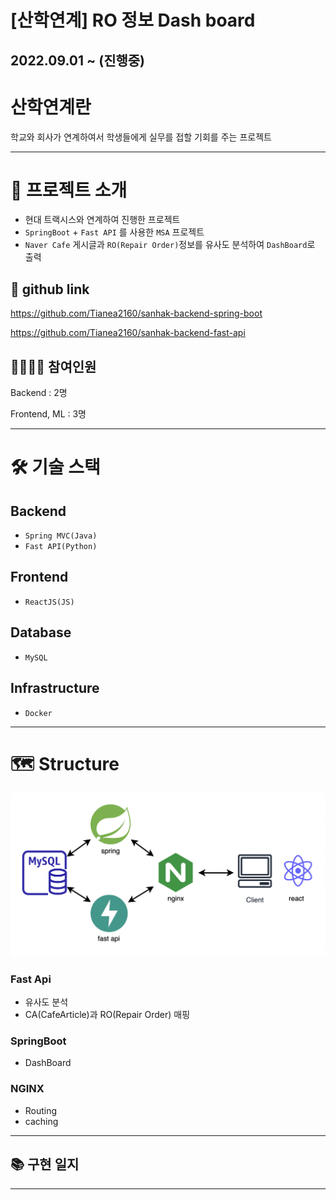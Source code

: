 # [산학연계] RO 정보 Dash board

## 2022.09.01 ~ (진행중)

# 산학연계란

학교와 회사가 연계하여서 학생들에게 실무를 접할 기회를 주는 프로젝트

---

# 💭 프로젝트 소개

- 현대 트랙시스와 연계하여 진행한 프로젝트
- `SpringBoot` + `Fast API` 를 사용한 `MSA` 프로젝트
- `Naver Cafe` 게시글과 `RO(Repair Order)`정보를 유사도 분석하여 `DashBoard`로 출력

## 🔗 github link

https://github.com/Tianea2160/sanhak-backend-spring-boot

https://github.com/Tianea2160/sanhak-backend-fast-api

## 👩‍👩‍👧‍👦 참여인원

Backend : 2명

Frontend, ML : 3명

---

# 🛠 기술 스택

## Backend

- `Spring MVC(Java)`
- `Fast API(Python)`

## Frontend

- `ReactJS(JS)`

## Database

- `MySQL`

## Infrastructure

- `Docker`

---

# 🗺 Structure

![스크린샷 2022-09-20 오전 10.45.15.png](%5B%E1%84%89%E1%85%A1%E1%86%AB%E1%84%92%E1%85%A1%E1%86%A8%E1%84%8B%E1%85%A7%E1%86%AB%E1%84%80%E1%85%A8%5D%20RO%20%E1%84%8C%E1%85%A5%E1%86%BC%E1%84%87%E1%85%A9%20Dash%20board%20a24e63b0d7a3464abff704544d94233a/%25E1%2584%2589%25E1%2585%25B3%25E1%2584%258F%25E1%2585%25B3%25E1%2584%2585%25E1%2585%25B5%25E1%2586%25AB%25E1%2584%2589%25E1%2585%25A3%25E1%2586%25BA_2022-09-20_%25E1%2584%258B%25E1%2585%25A9%25E1%2584%258C%25E1%2585%25A5%25E1%2586%25AB_10.45.15.png)

### Fast Api

- 유사도 분석
- CA(CafeArticle)과 RO(Repair Order) 매핑

### SpringBoot

- DashBoard

### NGINX

- Routing
- caching

---

## 📚 구현 일지

---